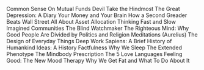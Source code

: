 Common Sense On Mutual Funds
Devil Take the Hindmost
The Great Depression: A Diary
Your Money and Your Brain
How a Second Greader Beats Wall Street
All About Asset Allocation
Thinking Fast and Slow
Imagined Communities
The Blind Watchmaker
The Righteous Mind: Why Good People Are Divided by Politics and Religion
Meditations (Aurelius)
The Design of Everyday Things
Deep Work
Sapiens: A Brief History of Humankind
Ideas: A History
Factfulness
Why We Sleep
The Extended Phenotype
The Mindbody Prescription
The 5 Love Languages
Feeling Good: The New Mood Therapy
Why We Get Fat and What To Do About It
